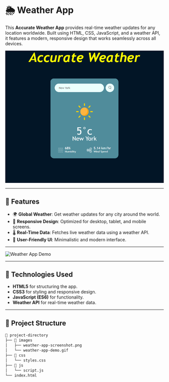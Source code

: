 # 🌦 Weather App

This **Accurate Weather App** provides real-time weather updates for any location worldwide. Built using HTML, CSS, JavaScript, and a weather API, it features a modern, responsive design that works seamlessly across all devices.

![Weather App Screenshot](Screenshot_2024_11_29-1.png)

---

## 🌟 Features

- 🌍 **Global Weather**: Get weather updates for any city around the world.
- 📱 **Responsive Design**: Optimized for desktop, tablet, and mobile screens.
- 🌡️ **Real-Time Data**: Fetches live weather data using a weather API.
- 🎨 **User-Friendly UI**: Minimalistic and modern interface.

---

![Weather App Demo](https://cdn.pixabay.com/animation/2023/11/11/18/15/18-15-55-407_512.gif)

---

## 🚀 Technologies Used

- **HTML5** for structuring the app.
- **CSS3** for styling and responsive design.
- **JavaScript (ES6)** for functionality.
- **Weather API** for real-time weather data.

---

## 📂 Project Structure

```plaintext
📁 project-directory
├── 📁 images
│   ├── weather-app-screenshot.png
│   └── weather-app-demo.gif
├── 📁 css
│   └── styles.css
├── 📁 js
│   └── script.js
└── index.html
